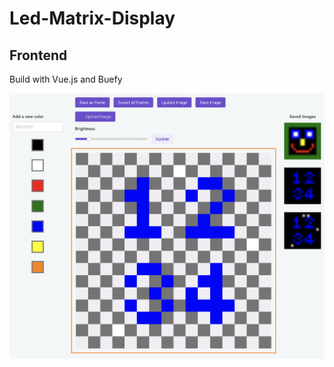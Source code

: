 # Led-Matrix-Display


## Frontend

Build with Vue.js and Buefy

![Preview Image](https://github.com/robineco/led-matrix-display/blob/master/images/frontend.png?raw=true)
